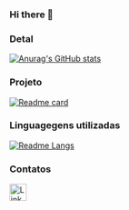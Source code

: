 ### Hi there 👋



### Detal


[![Anurag's GitHub stats](https://github-readme-stats.vercel.app/api?username=michelesantosl1&show_icons=true&theme=dark)](https://github.com/anuraghazra/github-readme-stats)


### Projeto

[![Readme card](https://github-readme-stats.vercel.app/api/pin/?username=michelesantosl1&repo=Project-TikTok-clone&theme=dark)]([https://github.com/michelesantosl1/Project-TikTok-clone](https://github.com/anuraghazra/github-readme-stats))


### Linguagegens utilizadas


[![Readme Langs](https://github-readme-stats.vercel.app/api/top-langs/?username=michelesantosl1&layout=compact)](https://github.com/anuraghazra/github-readme-stats)

### Contatos

[<img src='https://img.shields.io/badge/LinkedIn-0077B5?style=for-the-badge&logo=linkedin&logoColor=white' alt='Linkedin' height='30'>](https://www.linkedin.com/in/michele-silva-32a0b0233/)
